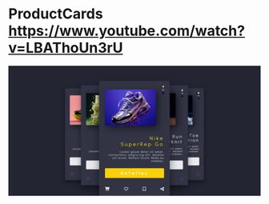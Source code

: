 # ProductCards https://www.youtube.com/watch?v=LBAThoUn3rU
<p align="center">
  <img src="preview.png" alt="preview del proyecto"  width="1600">
</p>